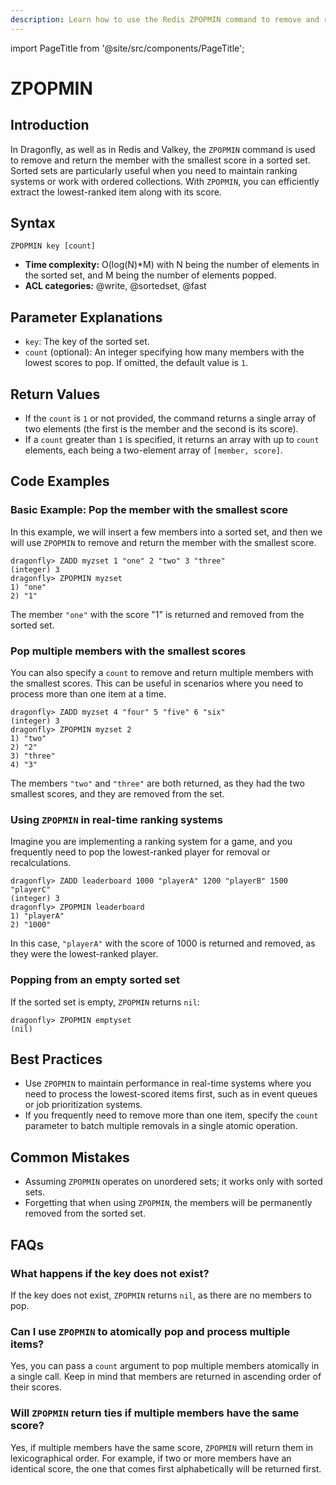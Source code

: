 ```yaml
---
description: Learn how to use the Redis ZPOPMIN command to remove and return the member with the lowest score in a sorted set, plus expert tips beyond the official docs.
---
```


import PageTitle from '@site/src/components/PageTitle';

# ZPOPMIN

<PageTitle title="Redis ZPOPMIN Explained (Better Than Official Docs)" />

## Introduction

In Dragonfly, as well as in Redis and Valkey, the `ZPOPMIN` command is used to remove and return the member with the smallest score in a sorted set.
Sorted sets are particularly useful when you need to maintain ranking systems or work with ordered collections.
With `ZPOPMIN`, you can efficiently extract the lowest-ranked item along with its score.

## Syntax

```shell
ZPOPMIN key [count]
```

- **Time complexity:** O(log(N)\*M) with N being the number of elements in the sorted set, and M being the number of elements popped.
- **ACL categories:** @write, @sortedset, @fast

## Parameter Explanations

- `key`: The key of the sorted set.
- `count` (optional): An integer specifying how many members with the lowest scores to pop. If omitted, the default value is `1`.

## Return Values

- If the `count` is `1` or not provided, the command returns a single array of two elements (the first is the member and the second is its score).
- If a `count` greater than `1` is specified, it returns an array with up to `count` elements, each being a two-element array of `[member, score]`.

## Code Examples

### Basic Example: Pop the member with the smallest score

In this example, we will insert a few members into a sorted set, and then we will use `ZPOPMIN` to remove and return the member with the smallest score.

```shell
dragonfly> ZADD myzset 1 "one" 2 "two" 3 "three"
(integer) 3
dragonfly> ZPOPMIN myzset
1) "one"
2) "1"
```

The member `"one"` with the score "1" is returned and removed from the sorted set.

### Pop multiple members with the smallest scores

You can also specify a `count` to remove and return multiple members with the smallest scores.
This can be useful in scenarios where you need to process more than one item at a time.

```shell
dragonfly> ZADD myzset 4 "four" 5 "five" 6 "six"
(integer) 3
dragonfly> ZPOPMIN myzset 2
1) "two"
2) "2"
3) "three"
4) "3"
```

The members `"two"` and `"three"` are both returned, as they had the two smallest scores, and they are removed from the set.

### Using `ZPOPMIN` in real-time ranking systems

Imagine you are implementing a ranking system for a game, and you frequently need to pop the lowest-ranked player for removal or recalculations.

```shell
dragonfly> ZADD leaderboard 1000 "playerA" 1200 "playerB" 1500 "playerC"
(integer) 3
dragonfly> ZPOPMIN leaderboard
1) "playerA"
2) "1000"
```

In this case, `"playerA"` with the score of 1000 is returned and removed, as they were the lowest-ranked player.

### Popping from an empty sorted set

If the sorted set is empty, `ZPOPMIN` returns `nil`:

```shell
dragonfly> ZPOPMIN emptyset
(nil)
```

## Best Practices

- Use `ZPOPMIN` to maintain performance in real-time systems where you need to process the lowest-scored items first, such as in event queues or job prioritization systems.
- If you frequently need to remove more than one item, specify the `count` parameter to batch multiple removals in a single atomic operation.

## Common Mistakes

- Assuming `ZPOPMIN` operates on unordered sets; it works only with sorted sets.
- Forgetting that when using `ZPOPMIN`, the members will be permanently removed from the sorted set.

## FAQs

### What happens if the key does not exist?

If the key does not exist, `ZPOPMIN` returns `nil`, as there are no members to pop.

### Can I use `ZPOPMIN` to atomically pop and process multiple items?

Yes, you can pass a `count` argument to pop multiple members atomically in a single call.
Keep in mind that members are returned in ascending order of their scores.

### Will `ZPOPMIN` return ties if multiple members have the same score?

Yes, if multiple members have the same score, `ZPOPMIN` will return them in lexicographical order.
For example, if two or more members have an identical score, the one that comes first alphabetically will be returned first.
